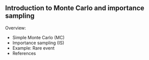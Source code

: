 ## Introduction to Monte Carlo and importance sampling

Overview:
- Simple Monte Carlo (MC)
- Importance sampling (IS)
- Example: Rare event
- References
